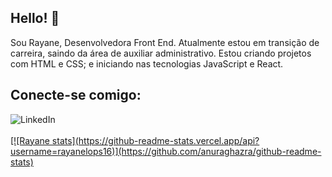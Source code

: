## Hello! 👋

Sou Rayane, Desenvolvedora Front End.
Atualmente estou em transição de carreira, saindo da área de auxiliar administrativo. Estou criando projetos com HTML e CSS; e iniciando nas tecnologias JavaScript e React.

## Conecte-se comigo:
<p>
  <a href="http://linkedin.com/in/rayane-oliveira-42996523b"/>
    <img align="left" alt="LinkedIn"  src="https://img.shields.io/badge/LinkedIn-0077B5?style=for-the-badge&logo=linkedin&logoColor=white" />
    
</p>
<br>
<br>
[![Rayane stats](https://github-readme-stats.vercel.app/api?username=rayanelops16)](https://github.com/anuraghazra/github-readme-stats)



